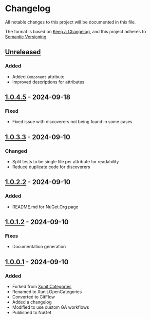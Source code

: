# Changelog

All notable changes to this project will be documented in this file.

The format is based on [Keep a Changelog](https://keepachangelog.com/en/1.0.0/),
and this project adheres to [Semantic Versioning](https://semver.org/spec/v2.0.0.html).

## [Unreleased]

### Added

 - Added `Component` attribute
 - Improved descriptions for attributes

## [1.0.4.5] - 2024-09-18

### Fixed

- Fixed issue with discoverers not being found in some cases

## [1.0.3.3] - 2024-09-10

### Changed

- Split tests to be single file per attribute for readability
- Reduce duplicate code for discoverers

## [1.0.2.2] - 2024-09-10

### Added

- README.md for NuGet.Org page

## [1.0.1.2] - 2024-09-10

### Fixes

- Documentation generation

## [1.0.0.1] - 2024-09-10

### Added

- Forked from [Xunit.Categories](https://github.com/brendanconnolly/Xunit.Categories)
- Renamed to Xunit.OpenCategories
- Converted to GitFlow
- Added a changelog
- Modified to use custom GA workflows
- Published to NuGet

[unreleased]: https://github.com/baynezy/Xunit.OpenCategories/compare/1.0.4.5...HEAD
[1.0.4.5]: https://github.com/baynezy/Xunit.OpenCategories/compare/1.0.3.3...1.0.4.5
[1.0.3.3]: https://github.com/baynezy/Xunit.OpenCategories/compare/1.0.2.2...1.0.3.3
[1.0.2.2]: https://github.com/baynezy/Xunit.OpenCategories/compare/1.0.1.2...1.0.2.2
[1.0.1.2]: https://github.com/baynezy/Xunit.OpenCategories/compare/1.0.0.1...1.0.1.2
[1.0.0.1]: https://github.com/baynezy/Xunit.OpenCategories/compare/12759d2d3b8613ed850a1d018ac1779cbb798a37...1.0.0.1

